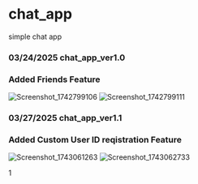 # chat_app
simple chat app

### 03/24/2025 chat_app_ver1.0
### Added Friends Feature
![Screenshot_1742799106](https://github.com/user-attachments/assets/2f5cd246-e968-4dce-a3c1-e92de43b1953)
![Screenshot_1742799111](https://github.com/user-attachments/assets/66c81750-b9fa-4aca-a19b-433351277815)


### 03/27/2025 chat_app_ver1.1
### Added Custom User ID reqistration Feature
![Screenshot_1743061263](https://github.com/user-attachments/assets/f326ec5c-0b1e-4fc0-a3a8-a6580e6e11fb)
![Screenshot_1743062733](https://github.com/user-attachments/assets/a64076d0-7c29-485f-840d-4494449ef663)


1
